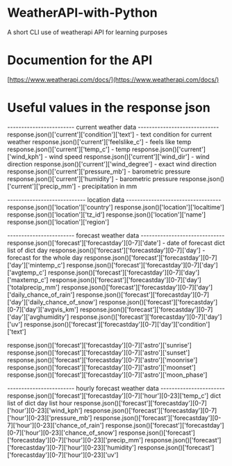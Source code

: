# WeatherAPI-with-Python
A short CLI use of weatherapi API for learning purposes
# Documention for the API
[https://www.weatherapi.com/docs/](https://www.weatherapi.com/docs/)

# Useful values in the response json
------------------------ current weather data -----------------------------
response.json()['current']['condition']['text'] - text condition for current weather
response.json()['current']['feelslike_c'] - feels like temp
response.json()['current']['temp_c'] - temp
response.json()['current']['wind_kph'] - wind speed
response.json()['current']['wind_dir'] - wind direction
response.json()['current']['wind_degree'] - exact wind direction
response.json()['current']['pressure_mb'] - barometric pressure
response.json()['current']['humidity'] - barometric pressure
response.json()['current']['precip_mm'] - precipitation in mm

---------------------------- location data ----------------------------------
response.json()['location']['country']
response.json()['location']['localtime']
response.json()['location']['tz_id']
response.json()['location']['name']
response.json()['location']['region']

------------------------ forecast weather data ------------------------------
response.json()['forecast']['forecastday'][0-7]['date'] - date of forecast
    dict      list of dict   day
response.json()['forecast']['forecastday'][0-7]['day'] - forecast for the whole day
response.json()['forecast']['forecastday'][0-7]['day']['mintemp_c']
response.json()['forecast']['forecastday'][0-7]['day']['avgtemp_c']
response.json()['forecast']['forecastday'][0-7]['day']['maxtemp_c']
response.json()['forecast']['forecastday'][0-7]['day']['totalprecip_mm']
response.json()['forecast']['forecastday'][0-7]['day']['daily_chance_of_rain']
response.json()['forecast']['forecastday'][0-7]['day']['daily_chance_of_snow']
response.json()['forecast']['forecastday'][0-7]['day']['avgvis_km']
response.json()['forecast']['forecastday'][0-7]['day']['avghumidity']
response.json()['forecast']['forecastday'][0-7]['day']['uv']
response.json()['forecast']['forecastday'][0-7]['day']['condition']['text']

response.json()['forecast']['forecastday'][0-7]['astro']['sunrise']
response.json()['forecast']['forecastday'][0-7]['astro']['sunset']
response.json()['forecast']['forecastday'][0-7]['astro']['moonrise']
response.json()['forecast']['forecastday'][0-7]['astro']['moonset']
response.json()['forecast']['forecastday'][0-7]['astro']['moon_phase']

------------------------ hourly forecast weather data -----------------------
response.json()['forecast']['forecastday'][0-7]['hour'][0-23]['temp_c']
    dict      list of dict   day   list   hour
response.json()['forecast']['forecastday'][0-7]['hour'][0-23]['wind_kph']
response.json()['forecast']['forecastday'][0-7]['hour'][0-23]['pressure_mb']
response.json()['forecast']['forecastday'][0-7]['hour'][0-23]['chance_of_rain']
response.json()['forecast']['forecastday'][0-7]['hour'][0-23]['chance_of_snow']
response.json()['forecast']['forecastday'][0-7]['hour'][0-23]['precip_mm']
response.json()['forecast']['forecastday'][0-7]['hour'][0-23]['humidity']
response.json()['forecast']['forecastday'][0-7]['hour'][0-23]['uv']